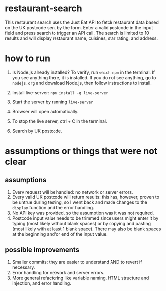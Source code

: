 # restaurant-search
 
This restaurant search uses the Just Eat API to fetch restaurant data based on the UK postcode sent by the form. Enter a valid postcode in the input field and press search to trigger an API call. The search is limited to 10 results and will display restaurant name, cuisines, star rating, and address.

<!-- Add how to build, compile and run your solution into the README
● Include any assumptions or things that were not clear to you in the README
● Include any improvements you’d make to your solution in the README -->


# how to run

1. Is Node.js already installed? To verify, run ```which npm``` in the terminal. If you see anything there, it is installed. If you do not see anything, go to ```nodejs.org``` and download Node.js, then follow instructions to install.

2. Install live-server: ```npm install -g live-server```

3. Start the server by running ```live-server```

4. Browser will open automatically.

5. To stop the live server, ctrl + C in the terminal.

6. Search by UK postcode.


# assumptions or things that were not clear

## assumptions
1. Every request will be handled: no network or server errors.
2. Every valid UK postcode will return results: this has, however, proven to be untrue during testing, so I went back and made changes to the ```display``` function and the error handling.
3. No API key was provided, so the assumption was it was not required.
4. Postcode input value needs to be trimmed since users might enter it by typing (most likely without blank spaces) or by copying and pasting (most likely with at least 1 blank space). There may also be blank spaces at the beginning and/or end of the input value.

## possible improvements
1. Smaller commits: they are easier to understand AND to revert if necessary.
2. Error handling for network and server errors.
3. More general refactoring like variable naming, HTML structure and injection, and error handling.
